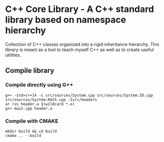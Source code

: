 # C++ Core Library - A C++ standard library based on namespace hierarchy
Collection of C++ classes organized into a rigid inheritance hierarchy. 
This library is meant as a tool to teach myself C++ as well as to create useful utilities.

## Compile library
### Compile directly using G++
```
g++ -std=c++14 -c src/sources/System.cpp src/sources/System.IO.cpp src/sources/System.Math.cpp -Isrc/headers
ar rvs header.a $(wildcard *.o)
g++ main.cpp header.a
```
### Compile with CMAKE
```
mkdir build && cd build
cmake .. --build
```